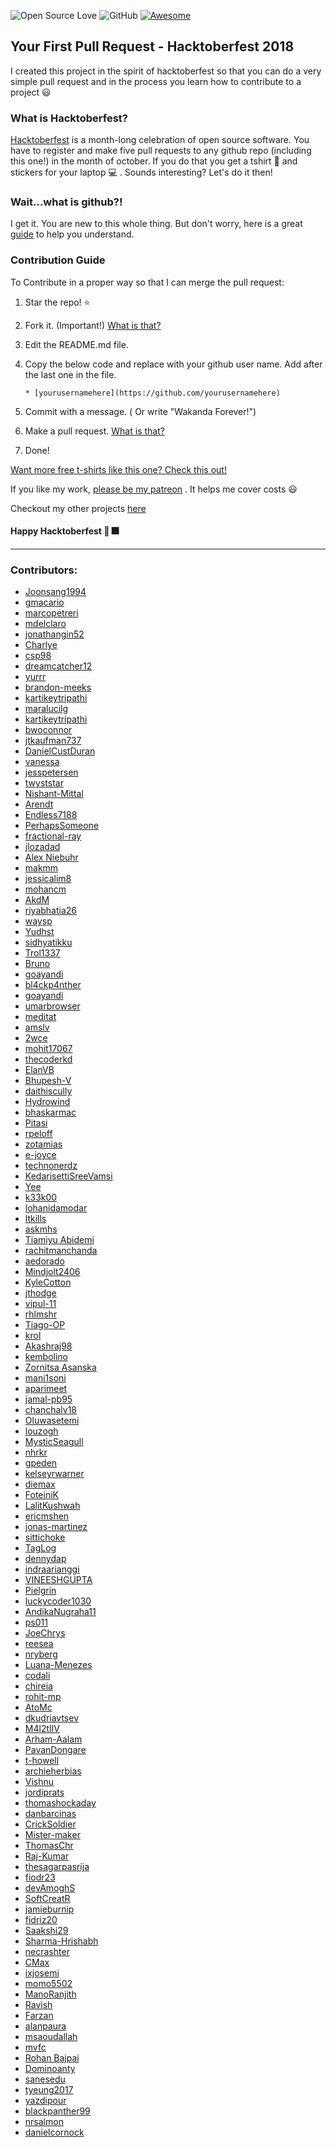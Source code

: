 ![Open Source Love](https://badges.frapsoft.com/os/v2/open-source.svg?v=103) ![GitHub](https://img.shields.io/github/license/mashape/apistatus.svg?style=popout-square) [![Awesome](https://awesome.re/badge-flat.svg)](https://awesome.re)

## Your First Pull Request - Hacktoberfest 2018

I created this project in the spirit of hacktoberfest so that you can do a very simple pull request and in the process you learn how to contribute to a project :smiley:

### What is Hacktoberfest?

[Hacktoberfest](https://hacktoberfest.digitalocean.com/) is a month-long celebration of open source software. You have to register and make five pull requests to any github repo (including this one!) in the month of october. If you do that you get a tshirt :tshirt: and stickers for your laptop :computer: . Sounds interesting? Let's do it then!

### Wait...what is github?!

I get it. You are new to this whole thing. But don't worry, here is a great [guide](https://guides.github.com/activities/hello-world/) to help you understand.

### Contribution Guide

To Contribute in a proper way so that I can merge the pull request:

1. Star the repo! :star:
2. Fork it. (Important!) [What is that?](https://help.github.com/articles/fork-a-repo/)
3. Edit the README.md file.
4. Copy the below code and replace with your github user name. Add after the last one in the file.

   ```
   * [yourusernamehere](https://github.com/yourusernamehere)
   ```

5. Commit with a message. ( Or write "Wakanda Forever!")
6. Make a pull request. [What is that?](https://help.github.com/articles/creating-a-pull-request-from-a-fork/)
7. Done!

[Want more free t-shirts like this one? Check this out!](https://github.com/Joonsang1994/free-tshirts-stickers-and-swag-for-developers)

If you like my work, [please be my patreon](https://www.patreon.com/join/prakashchakraborty?) . It helps me cover costs :smiley:

Checkout my other projects [here](https://github.com/Joonsang1994?tab=repositories)

#### Happy Hacktoberfest :tada: :fireworks:

---

### Contributors:

- [Joonsang1994](https://github.com/Joonsang1994)
- [gmacario](https://github.com/gmacario)
- [marcopetreri](https://github.com/marcopetreri)
- [mdelclaro](https://github.com/mdelclaro)
- [jonathangin52](https://github.com/JonathanGin52)
- [Charlye](https://github.com/costassolla)
- [csp98](https://github.com/csp98)
- [dreamcatcher12](https://github.com/dreamcatcher12)
- [yurrr](https://github.com/yurrr)
- [brandon-meeks](https://github.com/brandon-meeks)
- [kartikeytripathi](https://github.com/kartikeytripathi)
- [maralucilg](https://github.com/maralucilg)
- [kartikeytripathi](https://github.com/kartikeytripathi)
- [bwoconnor](https://github.com/bwoconnor)
- [jtkaufman737](https://github.com/jtkaufman737)
- [DanielCustDuran](https://github.com/DanielCustDuran)
- [vanessa](https://github.com/vanessa)
- [jesspetersen](https://github.com/jesspetersen)
- [twyststar](https://github.com/twyststar)
- [Nishant-Mittal](https://github.com/nishantmittal59)
- [Arendt](https://github.com/Arendt)
- [Endless7188](https://github.com/endless7188)
- [PerhapsSomeone](https://github.com/PerhapsSomeone)
- [fractional-ray](https://github.com/fractional-ray)
- [jlozadad](https://github.com/jlozadad)
- [Alex Niebuhr](https://github.com/alexanderniebuhr)
- [makmm](https://github.com/makmm)
- [jessicalim8](https://github.com/JessicaLim8)
- [mohancm](https://github.com/mohancm)
- [AkdM](https://github.com/AkdM)
- [riyabhatia26](https://github.com/riyabhatia26)
- [waysp](https://github.com/waysp)
- [Yudhst](https://github.com/yudhst)
- [sidhyatikku](https://github.com/sidhyatikku)
- [Trol1337](https://github.com/Trol1337)
- [Bruno](https://github.com/dunderbruno)
- [goayandi](https://github.com/goayandi)
- [bl4ckp4nther](https://github.com/bl4ckp4nther)
- [goayandi](https://github.com/goayandi)
- [umarbrowser](https://github.com/umarbrowser)
- [meditat](https://github.com/meditat)
- [amslv](https://github.com/amslv)
- [2wce](https://github.com/2wce)
- [mohit17067](https://github.com/Mohit17067)
- [thecoderkd](https://github.com/thecoderkd)
- [ElanVB](https://github.com/ElanVB)
- [Bhupesh-V](https://github.com/Bhupesh-V)
- [daithiscully](https://github.com/daithiscully)
- [Hydrowind](https://github.com/Hydrowind)
- [bhaskarmac](https://github.com/bhaskarmac)
- [Pitasi](https://github.com/Pitasi)
- [rpeloff](https://github.com/rpeloff)
- [zotamias](https://github.com/zotamias)
- [e-joyce](https://github.com/e-joyce)
- [technonerdz](https://github.com/technonerdz)
- [KedarisettiSreeVamsi](https://github.com/KedarisettiSreeVamsi)
- [Yee](https://github.com/antonioyee)
- [k33k00](https://github.com/k33k00)
- [lohanidamodar](https://github.com/lohanidamodar)
- [ltkills](http://github.com/ltkills)
- [askmhs](https://github.com/askmhs)
- [Tiamiyu Abidemi](https://github.com/AbidemiT)
- [rachitmanchanda](https://github.com/rachitmanchanda)
- [aedorado](https://github.com/aedorado)
- [Mindjolt2406](https://github.com/Mindjolt2406)
- [KyleCotton](https://github.com/KyleCotton)
- [jthodge](https://github.com/jthodge)
- [vipul-11](https://github.com/vipul-11)
- [rhlmshr](https://github.com/rhlmshr)
- [Tiago-OP](https://github.com/Tiago-OP)
- [krol](https://github.com/krol3)
- [Akashraj98](https://github.com/Akashraj98)
- [kembolino](https://github.com/kembolino)
- [Zornitsa Asanska](https://github.com/ZornitsaAsanska)
- [mani1soni](https://github.com/mani1soni)
- [aparimeet](https://github.com/aparimeet)
- [jamal-pb95](https://github.com/jamal-pb95)
- [chanchalv18](https://github.com/chanchalv18)
- [Oluwasetemi](https://github.com/Oluwasetemi)
- [louzogh](https://github.com/Louzogh)
- [MysticSeagull](https://github.com/Justinborzi)
- [nhrkr](https://github.com/nhrkr)
- [gpeden](https://github.com/gpeden)
- [kelseyrwarner](https://github.com/kelseyrwarner)
- [diemax](https://github.com/diemax)
- [FoteiniK](https://github.com/FoteiniK)
- [LalitKushwah](https://github.com/LalitKushwah)
- [ericmshen](https://github.com/ericmshen)
- [jonas-martinez](https://github.com/jonas-martinez)
- [sittichoke](https://github.com/sittichoke)
- [TagLog](https://github.com/NJOYSoftware)
- [dennydap](https://github.com/dennydap)
- [indraarianggi](https://github.com/indraarianggi)
- [VINEESHGUPTA](https://github.com/VINEESHGUPTA)
- [Pielgrin](https://github.com/Pielgrin)
- [luckycoder1030](https://github.com/luckycoder1030)
- [AndikaNugraha11](https://github.com/AndikaNugraha11)
- [ps011](https://github.com/ps011)
- [JoeChrys](https://github.com/JoeChrys)
- [reesea](https://github.com/reesea)
- [nryberg](https://github.com/nryberg)
- [Luana-Menezes](https://github.com/Luana-Menezes)
- [codali](https://github.com/codali)
- [chireia](https://github.com/chireia)
- [rohit-mp](https://github.com/rohit-mp)
- [AtoMc](https://github.com/AtoMc)
- [dkudriavtsev](https://github.com/dkudriavtsev)
- [M4l2tIlV](https://github.com/M4l2tIlV)
- [Arham-Aalam](https://github.com/Arham-Aalam)
- [PavanDongare](https://github.com/PavanDongare)
- [t-howell](https://github.com/t-howell)
- [archieherbias](https://github.com/archieherbias)
- [Vishnu](https://github.com/vishnuvardhan2005)
- [jordiprats](https://github.com/jordiprats)
- [thomashockaday](https://github.com/thomashockaday)
- [danbarcinas](https://github.com/danbarcinas)
- [CrickSoldier](https://github.com/CrickSoldier)
- [Mister-maker](https://github.com/Mister-maker)
- [ThomasChr](https://github.com/ThomasChr)
- [Raj-Kumar](https://github.com/rajcrk)
- [thesagarpasrija](https://github.com/thesagarpasrija)
- [fiodr23](https://github.com/fiodr23)
- [devAmoghS](https://github.com/devAmoghS)
- [SoftCreatR](https://github.com/SoftCreatR)
- [jamieburnip](https://github.com/jamieburnip)
- [fidriz20](https://github.com/fidriz20)
- [Saakshi29](https://github.com/Saakshi29)
- [Sharma-Hrishabh](https://github.com/Sharma-Hrishabh)
- [necrashter](https://github.com/necrashter)
- [CMax](https://github.com/TheCMaxGuy)
- [ixjosemi](https://github.com/ixjosemi)
- [momo5502](https://github.com/momo5502)
- [ManoRanjith](https://github.com/ManoRanjithK)
- [Ravish](https://github.com/ravish1729)
- [Farzan](https://github.com/scorpion-kali)
- [alanpaura](https://github.com/alanpaura)
- [msaoudallah](https://github.com/msaoudallah)
- [mvfc](https://github.com/mvfc)
- [Rohan Bajpai](https://github.com/bajpairohan6306)
- [Dominoanty](https://github.com/dominoanty)
- [sanesedu](https://github.com/sanesedu)
- [tyeung2017](https://github.com/tyeung2017)
- [yazdipour](https://github.com/yazdipour)
- [blackpanther99](https://github.com/blackpanther99)
- [nrsalmon](https://github.com/nrsalmon)
- [danielcornock](https://github.com/danielcornock)
